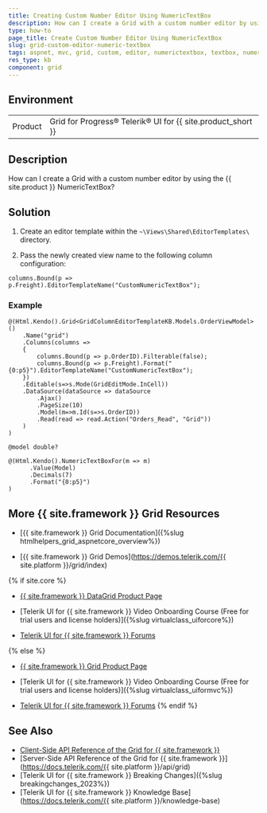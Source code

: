 ```yaml
---
title: Creating Custom Number Editor Using NumericTextBox
description: How can I create a Grid with a custom number editor by using the NumericTextBox in {{ site.product }}?
type: how-to
page_title: Create Custom Number Editor Using NumericTextBox
slug: grid-custom-editor-numeric-textbox
tags: aspnet, mvc, grid, custom, editor, numerictextbox, textbox, numeric
res_type: kb
component: grid
---
```


## Environment

<table>
 <tr>
  <td>Product</td>
  <td>Grid for Progress® Telerik® UI for {{ site.product_short }} </td>
 </tr>
</table>

## Description

How can I create a Grid with a custom number editor by using the {{ site.product }} NumericTextBox?

## Solution 

1. Create an editor template within the `~\Views\Shared\EditorTemplates\` directory.

2. Pass the newly created view name to the following column configuration:

```
columns.Bound(p => p.Freight).EditorTemplateName("CustomNumericTextBox");
```

### Example

```Index.cshtml
@(Html.Kendo().Grid<GridColumnEditorTemplateKB.Models.OrderViewModel>()
    .Name("grid")
    .Columns(columns =>
    {
        columns.Bound(p => p.OrderID).Filterable(false);
        columns.Bound(p => p.Freight).Format("{0:p5}").EditorTemplateName("CustomNumericTextBox");
    })
    .Editable(s=>s.Mode(GridEditMode.InCell))
    .DataSource(dataSource => dataSource
        .Ajax()
        .PageSize(10)
        .Model(m=>m.Id(s=>s.OrderID))
        .Read(read => read.Action("Orders_Read", "Grid"))
    )
)
```
```CustomNumericTextBox.cshtml
@model double?

@(Html.Kendo().NumericTextBoxFor(m => m)
      .Value(Model)
      .Decimals(7)
      .Format("{0:p5}")
)

```

## More {{ site.framework }} Grid Resources

* [{{ site.framework }} Grid Documentation]({%slug htmlhelpers_grid_aspnetcore_overview%})

* [{{ site.framework }} Grid Demos](https://demos.telerik.com/{{ site.platform }}/grid/index)

{% if site.core %}
* [{{ site.framework }} DataGrid Product Page](https://www.telerik.com/aspnet-core-ui/grid)

* [Telerik UI for {{ site.framework }} Video Onboarding Course (Free for trial users and license holders)]({%slug virtualclass_uiforcore%})

* [Telerik UI for {{ site.framework }} Forums](https://www.telerik.com/forums/aspnet-core-ui)

{% else %}
* [{{ site.framework }} Grid Product Page](https://www.telerik.com/aspnet-mvc/grid)

* [Telerik UI for {{ site.framework }} Video Onboarding Course (Free for trial users and license holders)]({%slug virtualclass_uiformvc%})

* [Telerik UI for {{ site.framework }} Forums](https://www.telerik.com/forums/aspnet-mvc)
{% endif %}

## See Also

* [Client-Side API Reference of the Grid for {{ site.framework }}](https://docs.telerik.com/kendo-ui/api/javascript/ui/grid)
* [Server-Side API Reference of the Grid for {{ site.framework }}](https://docs.telerik.com/{{ site.platform }}/api/grid)
* [Telerik UI for {{ site.framework }} Breaking Changes]({%slug breakingchanges_2023%})
* [Telerik UI for {{ site.framework }} Knowledge Base](https://docs.telerik.com/{{ site.platform }}/knowledge-base)
